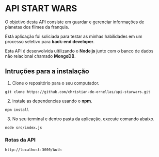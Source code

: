 # API START WARS

O objetivo desta API consiste em guardar e gerenciar informações de planetas dos filmes da franquia.

Está aplicação foi soliciada para testar as minhas habilidades em um processo seletivo para **back-end developer**.

Esta API é desenvolvida ultilizando o **Node js** junto com o banco de dados não relacional chamado **MongoDB**.

## Intruções para a instalação

1. Clone o repositório para o seu computador.

~~~~
git clone https://github.com/christian-de-ornellas/api-starwars.git
~~~~

2. Instale as dependencias usando o **npm**.

~~~~
npm install
~~~~

3. No seu terminal e dentro pasta da aplicação, execute comando abaixo.

~~~~
node src/index.js
~~~~

### Rotas da API

~~~~
http://localhost:3000/Auth
~~~~

